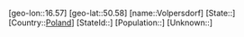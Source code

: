 ﻿---
location: [50.58,16.57]
type: City
tags:
- geo/City


SpocWebEntityId: 35349
isDeleted: false
confidential: public

---
[geo-lon::16.57]
[geo-lat::50.58]
[name::Volpersdorf]
[State::]
[Country::[Poland](geo/Continent/Europe/Poland.md)]
[StateId::]
[Population::]
[Unknown::]

